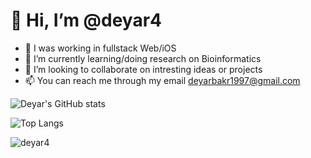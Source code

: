 <h1>👋 Hi, I’m @deyar4</h1>

- 👀 I was working in fullstack Web/iOS
- 🌱 I’m currently learning/doing research on Bioinformatics
- 💞️ I’m looking to collaborate on intresting ideas or projects
- 📫 You can reach me through my email deyarbakr1997@gmail.com

![Deyar's GitHub stats](https://github-readme-stats.vercel.app/api?username=deyar4&theme=radical&show_icons=true)

![Top Langs](https://github-readme-stats.vercel.app/api/top-langs/?username=deyar4&theme=radical&layout=compact)



<p align="left"> <img src="https://komarev.com/ghpvc/?username=deyar4&label=Profile%20views&color=0e75b6&style=flat" alt="deyar4" /> </p>
